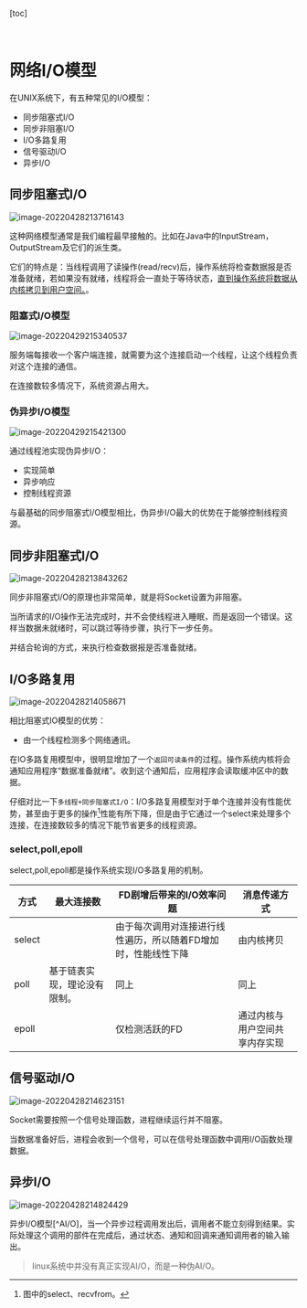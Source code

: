 [toc]

​	

# 网络I/O模型

在UNIX系统下，有五种常见的I/O模型：

- 同步阻塞式I/O
- 同步非阻塞I/O
- I/O多路复用
- 信号驱动I/O
- 异步I/O

## 同步阻塞式I/O

![image-20220428213716143](..\images\net\blockingio.png)

这种网络模型通常是我们编程最早接触的。比如在Java中的InputStream，OutputStream及它们的派生类。

它们的特点是：当线程调用了读操作(read/recv)后，操作系统将检查数据报是否准备就绪，若如果没有就绪，线程将会一直处于等待状态，<u>直到操作系统将数据从内核拷贝到用户空间。</u>。

### 阻塞式I/O模型

![image-20220429215340537](..\images\net\biomodel.png)

服务端每接收一个客户端连接，就需要为这个连接启动一个线程，让这个线程负责对这个连接的通信。

在连接数较多情况下，系统资源占用大。

### 伪异步I/O模型

![image-20220429215421300](..\images\net\noniomodel.png)

通过线程池实现伪异步I/O：

- 实现简单
- 异步响应
- 控制线程资源

与最基础的同步阻塞式I/O模型相比，伪异步I/O最大的优势在于能够控制线程资源。

## 同步非阻塞式I/O

![image-20220428213843262](..\images\net\nonblockingio.png)



同步非阻塞式I/O的原理也非常简单，就是将Socket设置为非阻塞。

当所请求的I/O操作无法完成时，并不会使线程进入睡眠，而是返回一个错误。这样当数据未就绪时，可以跳过等待步骤，执行下一步任务。

并结合轮询的方式，来执行检查数据报是否准备就绪。

## I/O多路复用

![image-20220428214058671](..\images\net\reproducibleio.png)

相比阻塞式IO模型的优势：

- 由一个线程检测多个网络通讯。

在IO多路复用模型中，很明显增加了一个`返回可读条件`的过程。操作系统内核将会通知应用程序“数据准备就绪”。收到这个通知后，应用程序会读取缓冲区中的数据。

仔细对比一下`多线程+同步阻塞式I/O`：I/O多路复用模型对于单个连接并没有性能优势，甚至由于更多的操作[^更多的操作]性能有所下降，但是由于它通过一个select来处理多个连接，在连接数较多的情况下能节省更多的线程资源。

[^更多的操作]: 图中的select、recvfrom。

### select,poll,epoll

select,poll,epoll都是操作系统实现I/O多路复用的机制。

| 方式   | 最大连接数                   | FD剧增后带来的I/O效率问题                                    | 消息传递方式                   |
| ------ | ---------------------------- | ------------------------------------------------------------ | ------------------------------ |
| select |                              | 由于每次调用对连接进行线性遍历，所以随着FD增加时，性能线性下降 | 由内核拷贝                     |
| poll   | 基于链表实现，理论没有限制。 | 同上                                                         | 同上                           |
| epoll  |                              | 仅检测活跃的FD                                               | 通过内核与用户空间共享内存实现 |

[^fd]:file descriptor.

## 信号驱动I/O

![image-20220428214623151](..\images\net\sigio.png)

Socket需要按照一个信号处理函数，进程继续运行并不阻塞。

当数据准备好后，进程会收到一个信号，可以在信号处理函数中调用I/O函数处理数据。

## 异步I/O

![image-20220428214824429](..\images\net\asynxio.png)

异步I/O模型[^AI/O]，当一个异步过程调用发出后，调用者不能立刻得到结果。实际处理这个调用的部件在完成后，通过状态、通知和回调来通知调用者的输入输出。

> linux系统中并没有真正实现AI/O，而是一种伪AI/O。
